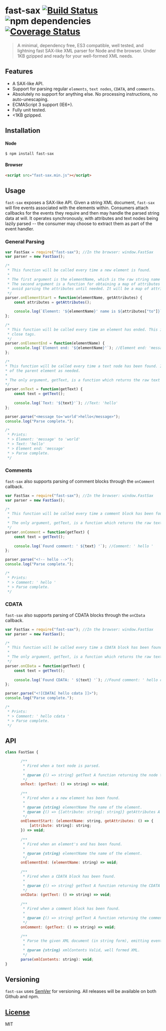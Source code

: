 # fast-sax [![Build Status](https://travis-ci.org/pnann/fast-sax.svg)](https://travis-ci.org/pnann/fast-sax) ![npm dependencies](https://david-dm.org/pnann/fast-sax.svg) [![Coverage Status](https://coveralls.io/repos/github/pnann/fast-sax/badge.svg?branch=master)](https://coveralls.io/github/pnann/fast-sax?branch=master)
> A minimal, dependency free, ES3 compatible, well tested, and lightning fast SAX-like XML parser for Node and the browser. 
Under 1KB gzipped and ready for your well-formed XML needs.

## Features
* A SAX-like API.
* Support for parsing regular `elements`, `text nodes`, `CDATA`, and `comments`.
* Absolutely no support for anything else. No processing instructions, no auto-unescaping.
* ECMAScript 3 support (IE6+).
* Fully unit tested.
* <1KB gzipped.

## Installation
#### Node

```console
$ npm install fast-sax
```

#### Browser

```html
<script src="fast-sax.min.js"></script>
```

## Usage

`fast-sax` exposes a SAX-like API. Given a string XML document, `fast-sax` will fire events associated
with the elements within. Consumers attach callbacks for the events they require and then may handle the parsed string
data at will. It operates synchronously, with attributes and text nodes being lazily parsed -- the consumer may choose
to extract them as part of the event handler.

### General Parsing
```javascript
var FastSax = require("fast-sax"); //In the browser: window.FastSax
var parser = new FastSax();

/*
 * This function will be called every time a new element is found. 
 * 
 * The first argument is the elementName, which is the raw string name of the element.
 * The second argument is a function for obtaining a map of attributes in the element. This function enables fast-sax to
 * avoid parsing the attributes until needed. It will be a map of attribute names to string values.
 */
parser.onElementStart = function(elementName, getAttributes) {
    const attributes = getAttributes();

    console.log(`Element: '${elementName}' name is ${attributes["to"]}`) //Element: 'message' to 'world'
};

/*
 * This function will be called every time an element has ended. This includes both self-closing elements and actual
 * close tags.
 */
parser.onElementEnd = function(elementName) {
    console.log(`Element end: '${elementName}'`); //Element end: 'message'
};

/*
* This function will be called every time a text node has been found. It is the user's responsibility to keep track
* of the parent element as needed.
* 
* The only argument, getText, is a function which returns the raw text as a string.
*/
parser.onText = function(getText) {
    const text = getText();
    
    console.log(`Text: '${text}'`); //Text: 'hello'
};

parser.parse("<message to='world'>hello</message>");
console.log("Parse complete.");

/*
 * Prints:
 * > Element: 'message' to 'world'
 * > Text: 'hello'
 * > Element end: 'message' 
 * > Parse complete.
 */
```

### Comments
`fast-sax` also supports parsing of comment blocks through the `onComment` callback.

```javascript
var FastSax = require("fast-sax"); //In the browser: window.FastSax
var parser = new FastSax();

/*
 * This function will be called every time a comment block has been found.
 * 
 * The only argument, getText, is a function which returns the raw text as a string.
 */
parser.onComment = function(getText) {
    const text = getText();
    
    console.log(`Found comment: ' ${text} '`); //Comment: ' hello '
};

parser.parse("<!-- hello -->");
console.log("Parse complete.");

/*
 * Prints:
 * > Comment: ' hello '
 * > Parse complete.
 */
```

### CDATA
`fast-sax` also supports parsing of CDATA blocks through the `onCData` callback.

```javascript
var FastSax = require("fast-sax"); //In the browser: window.FastSax
var parser = new FastSax();

/*
 * This function will be called every time a CDATA block has been found.
 * 
 * The only argument, getText, is a function which returns the raw text as a string.
 */
parser.onCData = function(getText) {
    const text = getText();
    
    console.log(`Found CDATA: ' ${text} '`); //Found comment: ' hello cdata '
};

parser.parse("<![CDATA[ hello cdata ]]>");
console.log("Parse complete.");

/*
 * Prints:
 * > Comment: ' hello cdata '
 * > Parse complete.
 */

```
## API

```javascript
class FastSax {

       /**
        * Fired when a text node is parsed.
        *
        * @param {() => string} getText A function returning the node text as a string.
        */
       onText: (getText: () => string) => void;
       
       /**
        * Fired when a a new element has been found.
        *
        * @param {string} elementName The name of the element.
        * @param {() => {[attribute: string]: string}} getAttributes A function returning a map of attribute names to values.
        */
       onElementStart: (elementName: string, getAttributes: () => {
           [attribute: string]: string;
       }) => void;
       
       /**
        * Fired when an element's end has been found.
        *
        * @param {string} elementName the name of the element.
        */
       onElementEnd: (elementName: string) => void;
       
       /**
        * Fired when a CDATA block has been found.
        *
        * @param {() => string} getText A function returning the CDATA text as a string.
        */
       onCData: (getText: () => string) => void;
       
       /**
        * Fired when a comment block has been found.
        *
        * @param {() => string} getText A function returning the comment text as a string.
        */
       onComment: (getText: () => string) => void;
       
       /**
        * Parse the given XML document (in string form), emitting events along the way.
        *
        * @param {string} xmlContents Valid, well formed XML.
        */
       parse(xmlContents: string): void;
}

```

## Versioning

`fast-sax` uses [SemVer](http://semver.org/) for versioning. All releases will be available on both Github and npm.

## [License](LICENSE)
MIT
